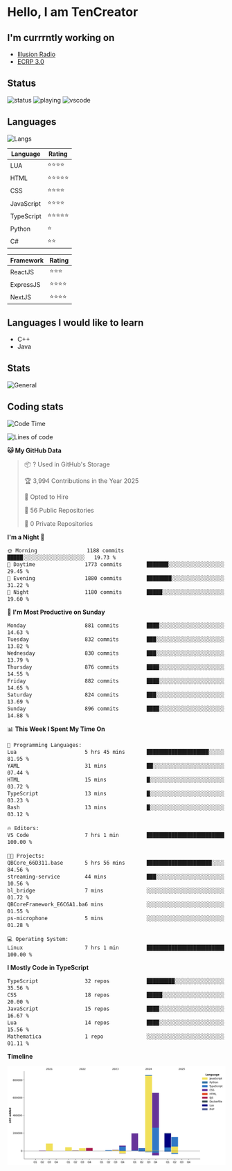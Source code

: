 # Hello, I am TenCreator

## I'm currrntly working on
- [Illusion Radio](https://illusionradio.co.uk/)
- [ECRP 3.0](http://github.com/Emerald-Coast-Roleplay/)

## Status
![status](https://api.statusbadges.me/badge/status/518334475038359555?simple=true&style=for-the-badge)
![playing](https://api.statusbadges.me/badge/playing/518334475038359555?style=for-the-badge)
![vscode](https://api.statusbadges.me/badge/vscode/518334475038359555?style=for-the-badge)

## Languages
![Langs](https://github-readme-stats.vercel.app/api/top-langs/?username=tencreator&layout=compact&theme=radical)


|Language|Rating|
|--------|------|
|LUA|⭐️⭐️⭐️⭐️|
|HTML|⭐️⭐️⭐️⭐️⭐️|
|CSS|⭐️⭐️⭐️⭐️|
|JavaScript|⭐️⭐️⭐️⭐️|
|TypeScript|⭐️⭐️⭐️⭐️⭐️|
|Python|⭐️|
|C#|⭐️⭐️ |

|Framework|Rating|
|--------|------|
|ReactJS|⭐️⭐️⭐|
|ExpressJS|⭐️⭐️⭐️⭐️|
|NextJS|⭐️⭐️⭐⭐️|

## Languages I would like to learn
- C++
- Java

## Stats
![General](https://github-readme-stats.vercel.app/api?username=tencreator&show_icons=true&theme=radical)

## Coding stats

<!--START_SECTION:waka-->
![Code Time](http://img.shields.io/badge/Code%20Time-636%20hrs%2029%20mins-blue)

![Lines of code](https://img.shields.io/badge/From%20Hello%20World%20I%27ve%20Written-2.4%20million%20lines%20of%20code-blue)

**🐱 My GitHub Data** 

> 📦 ? Used in GitHub's Storage 
 > 
> 🏆 3,994 Contributions in the Year 2025
 > 
> 💼 Opted to Hire
 > 
> 📜 56 Public Repositories 
 > 
> 🔑 0 Private Repositories 
 > 
**I'm a Night 🦉** 

```text
🌞 Morning                1188 commits        █████░░░░░░░░░░░░░░░░░░░░   19.73 % 
🌆 Daytime                1773 commits        ███████░░░░░░░░░░░░░░░░░░   29.45 % 
🌃 Evening                1880 commits        ████████░░░░░░░░░░░░░░░░░   31.22 % 
🌙 Night                  1180 commits        █████░░░░░░░░░░░░░░░░░░░░   19.60 % 
```
📅 **I'm Most Productive on Sunday** 

```text
Monday                   881 commits         ████░░░░░░░░░░░░░░░░░░░░░   14.63 % 
Tuesday                  832 commits         ███░░░░░░░░░░░░░░░░░░░░░░   13.82 % 
Wednesday                830 commits         ███░░░░░░░░░░░░░░░░░░░░░░   13.79 % 
Thursday                 876 commits         ████░░░░░░░░░░░░░░░░░░░░░   14.55 % 
Friday                   882 commits         ████░░░░░░░░░░░░░░░░░░░░░   14.65 % 
Saturday                 824 commits         ███░░░░░░░░░░░░░░░░░░░░░░   13.69 % 
Sunday                   896 commits         ████░░░░░░░░░░░░░░░░░░░░░   14.88 % 
```


📊 **This Week I Spent My Time On** 

```text
💬 Programming Languages: 
Lua                      5 hrs 45 mins       ████████████████████░░░░░   81.95 % 
YAML                     31 mins             ██░░░░░░░░░░░░░░░░░░░░░░░   07.44 % 
HTML                     15 mins             █░░░░░░░░░░░░░░░░░░░░░░░░   03.72 % 
TypeScript               13 mins             █░░░░░░░░░░░░░░░░░░░░░░░░   03.23 % 
Bash                     13 mins             █░░░░░░░░░░░░░░░░░░░░░░░░   03.12 % 

🔥 Editors: 
VS Code                  7 hrs 1 min         █████████████████████████   100.00 % 

🐱‍💻 Projects: 
QBCore_66D311.base       5 hrs 56 mins       █████████████████████░░░░   84.56 % 
streaming-service        44 mins             ███░░░░░░░░░░░░░░░░░░░░░░   10.56 % 
bl_bridge                7 mins              ░░░░░░░░░░░░░░░░░░░░░░░░░   01.72 % 
QBCoreFramework_E6C6A1.ba6 mins              ░░░░░░░░░░░░░░░░░░░░░░░░░   01.55 % 
ps-microphone            5 mins              ░░░░░░░░░░░░░░░░░░░░░░░░░   01.28 % 

💻 Operating System: 
Linux                    7 hrs 1 min         █████████████████████████   100.00 % 
```

**I Mostly Code in TypeScript** 

```text
TypeScript               32 repos            █████████░░░░░░░░░░░░░░░░   35.56 % 
CSS                      18 repos            █████░░░░░░░░░░░░░░░░░░░░   20.00 % 
JavaScript               15 repos            ████░░░░░░░░░░░░░░░░░░░░░   16.67 % 
Lua                      14 repos            ████░░░░░░░░░░░░░░░░░░░░░   15.56 % 
Mathematica              1 repo              ░░░░░░░░░░░░░░░░░░░░░░░░░   01.11 % 
```



**Timeline**

![Lines of Code chart](https://raw.githubusercontent.com/tencreator/tencreator/main/assets/bar_graph.png)


<!--END_SECTION:waka-->
